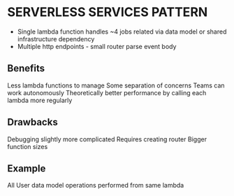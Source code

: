 # SERVERLESS SERVICES PATTERN
- Single lambda function handles ~4 jobs related via data model or shared
infrastructure dependency
- Multiple http endpoints - small router parse event body

## Benefits
Less lambda functions to manage
Some separation of concerns
Teams can work autonomously
Theoretically better performance by calling each lambda more regularly

## Drawbacks
Debugging slightly more complicated
Requires creating router
Bigger function sizes

## Example
All User data model operations performed from same lambda
